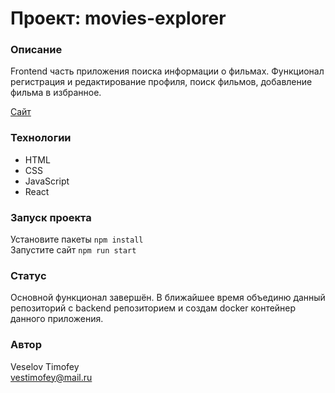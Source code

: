 # Проект: movies-explorer

### Описание

Frontend часть приложения поиска информации о фильмах. Функционал регистрация и редактирование профиля, поиск фильмов, добавление фильма в избранное.

[Сайт](https://www.veselov-diplom.ru/)

### Технологии

* HTML
* CSS
* JavaScript
* React

### Запуск проекта

Установите пакеты ``` npm install ``` <br />
Запустите сайт ``` npm run start ```


### Статус
Основной функционал завершён. 
В ближайшее время объединю данный репозиторий с backend репозиторием и создам docker контейнер данного приложения.

### Автор
Veselov Timofey <br />
vestimofey@mail.ru
